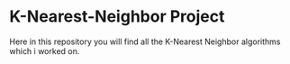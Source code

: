# K-Nearest-Neighbor Project
Here in this repository you will find all the K-Nearest Neighbor algorithms which i worked on. 
